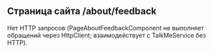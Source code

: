 ## Страница сайта /about/feedback

Нет HTTP запросов (PageAboutFeedbackComponent не выполняет обращений через HttpClient; взаимодействует с TalkMeService без HTTP).

